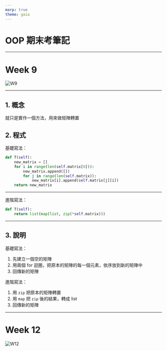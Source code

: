 ```yaml
---
marp: true
theme: gaia
---
```

<!-- _class: lead -->

# OOP 期末考筆記

---

# Week 9

![W9](https://media.discordapp.net/attachments/868759966431973416/1060030421133439099/2023-01-04_11.02.12.png?width=850&height=500)

---

## 1. 概念

就只是實作一個方法，用來做矩陣轉置

## 2. 程式

基礎寫法：

```python
def T(self):
    new_matrix = []
    for i in range(len(self.matrix[0])):
        new_matrix.append([])
        for j in range(len(self.matrix)):
            new_matrix[i].append(self.matrix[j][i])
    return new_matrix
```

---

進階寫法：

```python
def T(self):
    return list(map(list, zip(*self.matrix)))
```

---

## 3. 說明

基礎寫法：

1. 先建立一個空的矩陣
2. 用兩個 for 迴圈，把原本的矩陣的每一個元素，依序放到新的矩陣中
3. 回傳新的矩陣

進階寫法：

1. 用 `zip` 把原本的矩陣轉置
2. 用 `map` 把 `zip` 後的結果，轉成 list
3. 回傳新的矩陣

---

# Week 12

![W12](https://media.discordapp.net/attachments/868759966431973416/1060031986472845352/2023-01-04_11.08.30.png?width=1681&height=937)